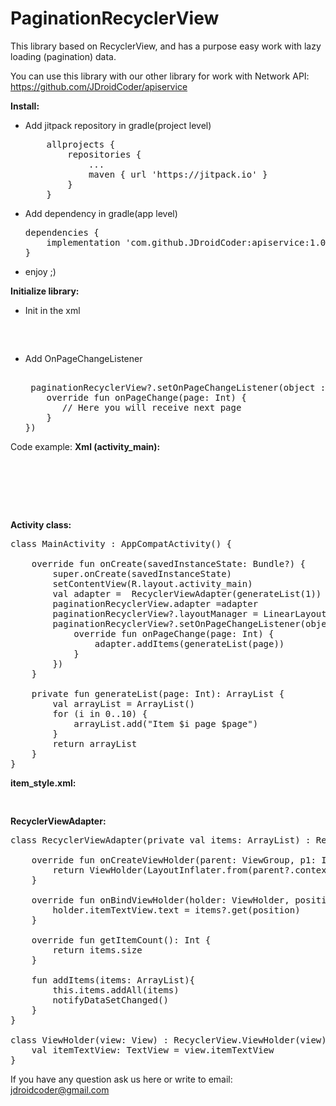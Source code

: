 # PaginationRecyclerView

This library based on RecyclerView, and has a purpose easy work with lazy loading (pagination) data.

You can use this library with our other library for work with Network API: https://github.com/JDroidCoder/apiservice

<b>Install:</b>
<ul>
<li>Add jitpack repository in gradle(project level)</li>
<pre>
	allprojects {
		repositories {
			...
			maven { url 'https://jitpack.io' }
		}
	}
</pre>

<li>Add dependency in gradle(app level)</li>
<pre>
dependencies {
	implementation 'com.github.JDroidCoder:apiservice:1.0.2'
}
</pre>

<li>enjoy ;)</li>
</ul>
<b>Initialize library:</b>
<ul>
<li>Init in the xml</li>
<pre>  
<jdroidcoder.ua.paginationrecyclerview.PaginationRecyclerView
        android:id="@+id/paginationRecyclerView"
        android:layout_width="match_parent"
        android:layout_height="match_parent"
        tools:context=".MainActivity" />
</pre>
<li>Add OnPageChangeListener</li>
<pre>  
 paginationRecyclerView?.setOnPageChangeListener(object : OnPageChangeListener {
    override fun onPageChange(page: Int) {
       // Here you will receive next page
    }
})
</pre>  
</ul>

Code example:
<b>Xml (activity_main):</b>
<pre>
<?xml version="1.0" encoding="utf-8"?>
<android.support.constraint.ConstraintLayout xmlns:android="http://schemas.android.com/apk/res/android"
    xmlns:tools="http://schemas.android.com/tools"
    android:layout_width="match_parent"
    android:layout_height="match_parent"
    tools:context=".MainActivity">

    <jdroidcoder.ua.paginationrecyclerview.PaginationRecyclerView
        android:id="@+id/paginationRecyclerView"
        android:layout_width="match_parent"
        android:layout_height="match_parent"
        tools:context=".MainActivity" />

</android.support.constraint.ConstraintLayout></pre>
<b>Activity class:</b>
<pre>
class MainActivity : AppCompatActivity() {

    override fun onCreate(savedInstanceState: Bundle?) {
        super.onCreate(savedInstanceState)
        setContentView(R.layout.activity_main)
        val adapter =  RecyclerViewAdapter(generateList(1))
        paginationRecyclerView.adapter =adapter
        paginationRecyclerView?.layoutManager = LinearLayoutManager(this)
        paginationRecyclerView?.setOnPageChangeListener(object : OnPageChangeListener {
            override fun onPageChange(page: Int) {
                adapter.addItems(generateList(page))
            }
        })
    }

    private fun generateList(page: Int): ArrayList<String> {
        val arrayList = ArrayList<String>()
        for (i in 0..10) {
            arrayList.add("Item $i page $page")
        }
        return arrayList
    }
}
</pre>
<b>item_style.xml:</b>
<pre>
<TextView xmlns:android="http://schemas.android.com/apk/res/android"
    android:id="@+id/itemTextView"
    android:layout_width="match_parent"
    android:layout_height="wrap_content"
    android:padding="20dp"
    android:textSize="20sp" />
</pre>
<b>RecyclerViewAdapter:</b>
<pre>
class RecyclerViewAdapter(private val items: ArrayList<String>) : RecyclerView.Adapter<ViewHolder>() {

    override fun onCreateViewHolder(parent: ViewGroup, p1: Int): ViewHolder {
        return ViewHolder(LayoutInflater.from(parent?.context).inflate(R.layout.item_style, parent, false))
    }

    override fun onBindViewHolder(holder: ViewHolder, position: Int) {
        holder.itemTextView.text = items?.get(position)
    }

    override fun getItemCount(): Int {
        return items.size
    }
    
    fun addItems(items: ArrayList<String>){
        this.items.addAll(items)
        notifyDataSetChanged()
    }
}

class ViewHolder(view: View) : RecyclerView.ViewHolder(view) {
    val itemTextView: TextView = view.itemTextView
}
</pre>

If you have any question ask us here or write to email: jdroidcoder@gmail.com
